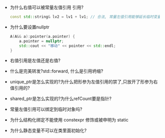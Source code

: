 * 为什么右值可以被常量左值引用 引用?
   ```cpp
   const std::string& lv2 = lv1 + lv1; // 合法, 常量左值引用能够延长临时变量的生命周期
   ```

* 为什么要设置nullptr
    ```cpp
    A(A&& a):pointer(a.pointer) {
        a.pointer = nullptr;
        std::cout << "移动" << pointer << std::endl;
    }
    ```

* 右值引用是左值还是右值?

* 什么是完美转发?std::forward<T>, 什么是引用坍缩?

* unique_ptr是怎么实现的?为什么把形参为左值引用的禁了,只放开了形参为右值引用的?

* shared_ptr是怎么实现的?为什么refCount要是指针?

* 常量左值引用可以绑定到临时对象吗?

* 为什么结构化绑定不能使用 constexpr 修饰或被申明为 static

* 为什么静态变量不可以在类里面初始化?
